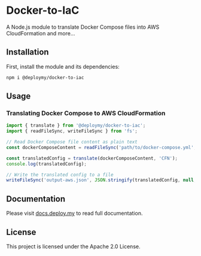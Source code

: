 # Docker-to-IaC

A Node.js module to translate Docker Compose files into AWS CloudFormation and more...

## Installation

First, install the module and its dependencies:

```sh
npm i @deploymy/docker-to-iac
```

## Usage

### Translating Docker Compose to AWS CloudFormation

```typescript
import { translate } from '@deploymy/docker-to-iac';
import { readFileSync, writeFileSync } from 'fs';

// Read Docker Compose file content as plain text
const dockerComposeContent = readFileSync('path/to/docker-compose.yml', 'utf8');

const translatedConfig = translate(dockerComposeContent, 'CFN');
console.log(translatedConfig);

// Write the translated config to a file
writeFileSync('output-aws.json', JSON.stringify(translatedConfig, null, 2));
```

## Documentation

Please visit [docs.deploy.my](https://docs.deploy.my/docker-to-iac) to read full documentation.

## License

This project is licensed under the Apache 2.0 License.